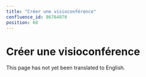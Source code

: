 ```yaml
---
title: "Créer une visioconférence"
confluence_id: 86764870
position: 68
---
```

# Créer une visioconférence


This page has not yet been translated to English.

